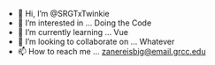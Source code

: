 - 👋 Hi, I’m @SRGTxTwinkie
- 👀 I’m interested in ... Doing the Code
- 🌱 I’m currently learning ... Vue
- 💞️ I’m looking to collaborate on ... Whatever
- 📫 How to reach me ... zanereisbig@email.grcc.edu

<!---
SRGTxTwinkie/SRGTxTwinkie is a ✨ special ✨ repository because its `README.md` (this file) appears on your GitHub profile.
You can click the Preview link to take a look at your changes.
--->
